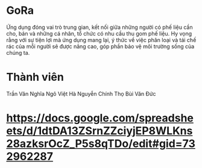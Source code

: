 # GoRa
Ứng dụng đóng vai trò trung gian, kết nối giữa những người có phế liệu cần cho, bán và những cá nhân, tổ chức có nhu cầu thu gom phế liệu. Hy vọng rằng với sự tiện lợi mà ứng dụng mang lại, ý thức về việc phân loại và tái chế rác của mỗi người sẽ được nâng cao, góp phần bảo vệ môi trường sống của chúng ta.

# Thành viên
Trần Văn Nghĩa
Ngô Việt Hà
Nguyễn Chính Thọ
Bùi Văn Đức

# https://docs.google.com/spreadsheets/d/1dtDA13ZSrnZZciyjEP8WLKns28azksrOcZ_P5s8qTDo/edit#gid=732962287
